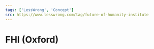 ```yaml
---
tags: ['LessWrong', 'Concept']
src: https://www.lesswrong.com/tag/future-of-humanity-institute
---
```


# FHI (Oxford)
